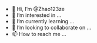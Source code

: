 - 👋 Hi, I’m @Zhao123ze
- 👀 I’m interested in ...
- 🌱 I’m currently learning ...
- 💞️ I’m looking to collaborate on ...
- 📫 How to reach me ...

<!---
Zhao123ze/Zhao123ze is a ✨ special ✨ repository because its `README.md` (this file) appears on your GitHub profile.
You can click the Preview link to take a look at your changes.
--->
